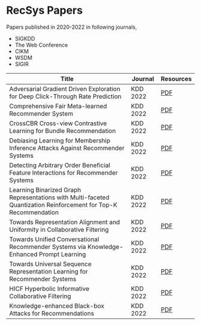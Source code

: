 # RecSys Papers

Papers published in 2020-2022 in following journals,

- SIGKDD
- The Web Conference
- CIKM
- WSDM
- SIGIR

| Title                                                                                                           | Journal  | Resources                                                                                                                                                               |
| --------------------------------------------------------------------------------------------------------------- | -------- | ----------------------------------------------------------------------------------------------------------------------------------------------------------------------- |
| Adversarial Gradient Driven Exploration for Deep Click-Through Rate Prediction                                  | KDD 2022 | [PDF](./KDD-2022/%5B21.12%5D%20Adversarial%20Gradient%20Driven%20Exploration%20for%20Deep%20Click-Through%20Rate%20Prediction.pdf)                                      |
| Comprehensive Fair Meta-learned Recommender System                                                              | KDD 2022 | [PDF](./KDD-2022/%5B22.06%5D%20Comprehensive%20Fair%20Meta-learned%20Recommender%20System.pdf)                                                                          |
| CrossCBR Cross-view Contrastive Learning for Bundle Recommendation                                              | KDD 2022 | [PDF](./KDD-2022/%5B22.06%5D%20CrossCBR%20Cross-view%20Contrastive%20Learning%20for%20Bundle%20Recommendation.pdf)                                                      |
| Debiasing Learning for Membership Inference Attacks Against Recommender Systems                                 | KDD 2022 | [PDF](./KDD-2022/%5B22.06%5D%20Debiasing%20Learning%20for%20Membership%20Inference%20Attacks%20Against%20Recommender%20Systems.pdf)                                     |
| Detecting Arbitrary Order Beneficial Feature Interactions for Recommender Systems                               | KDD 2022 | [PDF](./KDD-2022/%5B22.06%5D%20Detecting%20Arbitrary%20Order%20Beneficial%20Feature%20Interactions%20for%20Recommender%20Systems.pdf)                                   |
| Learning Binarized Graph Representations with Multi-faceted Quantization Reinforcement for Top-K Recommendation | KDD 2022 | [PDF](./KDD-2022/%5B22.06%5D%20Learning%20Binarized%20Graph%20Representations%20with%20Multi-faceted%20Quantization%20Reinforcement%20for%20Top-K%20Recommendation.pdf) |
| Towards Representation Alignment and Uniformity in Collaborative Filtering                                      | KDD 2022 | [PDF](./KDD-2022/%5B22.06%5D%20Towards%20Representation%20Alignment%20and%20Uniformity%20in%20Collaborative%20Filtering.pdf)                                            |
| Towards Unified Conversational Recommender Systems via Knowledge-Enhanced Prompt Learning                       | KDD 2022 | [PDF](./KDD-2022/%5B22.06%5D%20Towards%20Unified%20Conversational%20Recommender%20Systems%20via%20Knowledge-Enhanced%20Prompt%20Learning.pdf)                           |
| Towards Universal Sequence Representation Learning for Recommender Systems                                      | KDD 2022 | [PDF](./KDD-2022/%5B22.06%5D%20Towards%20Universal%20Sequence%20Representation%20Learning%20for%20Recommender%20Systems.pdf)                                            |
| HICF Hyperbolic Informative Collaborative Filtering                                                             | KDD 2022 | [PDF](./KDD-2022/%5B22.07%5D%20HICF%20Hyperbolic%20Informative%20Collaborative%20Filtering.pdf)                                                                         |
| Knowledge-enhanced Black-box Attacks for Recommendations                                                        | KDD 2022 | [PDF](./KDD-2022/%5B22.07%5D%20Knowledge-enhanced%20Black-box%20Attacks%20for%20Recommendations.pdf)                                                                    |
